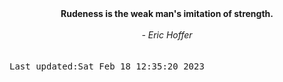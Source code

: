 
<div align="center"><b><span>Rudeness is the weak man's imitation of strength.</span></b><br><br><i> - Eric Hoffer</i></div>
<br><br><kbd>Last updated:Sat Feb 18 12:35:20 2023</kbd>